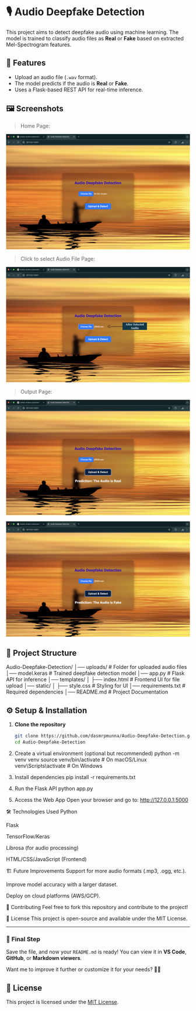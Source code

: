 # 🎙️ Audio Deepfake Detection

This project aims to detect deepfake audio using machine learning. The model is trained to classify audio files as **Real** or **Fake** based on extracted Mel-Spectrogram features.

## 🚀 Features
- Upload an audio file (`.wav` format).
- The model predicts if the audio is **Real** or **Fake**.
- Uses a Flask-based REST API for real-time inference.

## 🖼️ Screenshots

> Home Page:

![Home Page](images/1.png)

> Click to select Audio File Page:

![Click to select Audio File.. Page](images/2.png)

> Output Page:

![Predict Real Page](images/3.png)

![Predict Fack Page](images/4.png)



## 📂 Project Structure


Audio-Deepfake-Detection/ │── uploads/ # Folder for uploaded audio files │── model.keras # Trained deepfake detection model │── app.py # Flask API for inference │── templates/ │ ├── index.html # Frontend UI for file upload │── static/ │ ├── style.css # Styling for UI │── requirements.txt # Required dependencies │── README.md # Project Documentation

## ⚙️ Setup & Installation
1. **Clone the repository**
   ```bash
   git clone https://github.com/dasmrpmunna/Audio-Deepfake-Detection.git
   cd Audio-Deepfake-Detection


2. Create a virtual environment (optional but recommended)
python -m venv venv
source venv/bin/activate  # On macOS/Linux
venv\Scripts\activate     # On Windows

3. Install dependencies
pip install -r requirements.txt

4. Run the Flask API
python app.py

5. Access the Web App Open your browser and go to:
http://127.0.0.1:5000


🛠 Technologies Used
Python

Flask

TensorFlow/Keras

Librosa (for audio processing)

HTML/CSS/JavaScript (Frontend)

🏗 Future Improvements
Support for more audio formats (.mp3, .ogg, etc.).

Improve model accuracy with a larger dataset.

Deploy on cloud platforms (AWS/GCP).

🤝 Contributing
Feel free to fork this repository and contribute to the project!

📜 License
This project is open-source and available under the MIT License.


---

### 📌 **Final Step**  
Save the file, and now your `README.md` is ready! You can view it in **VS Code**, **GitHub**, or **Markdown viewers**.

Want me to improve it further or customize it for your needs? 🚀🔥


## 📜 License
This project is licensed under the [MIT License](LICENSE).
